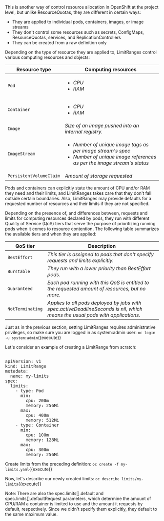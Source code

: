 
This is another way of control resource allocation in OpenShift at the project level, but unlike ResourceQuotas, they are different in certain ways:

- They are applied to individual pods, containers, images, or image streams
- They don't control some resources such as secrets, ConfigMaps, ResourceQuotas, services, and ReplicationControllers
- They can be created from a raw definition only

Depending on the type of resource they are applied to, LimitRanges control various computing resources and objects:

Resource type | Computing resources
--- | ---
`Pod` | *<ul><li>CPU</li><li>RAM</li></ul>*
`Container` | *<ul><li>CPU</li><li>RAM</li></ul>*
`Image` | *Size of an image pushed into an internal registry.*
`ImageStream` | *<ul><li>Number of unique image tags as per image stream's spec</li><li>Number of unique image references as per the image stream's status</li></ul>*
`PersistentVolumeClaim` | *Amount of storage requested*
 


Pods and containers can explicitly state the amount of CPU and/or RAM they need and their limits, and LimitRanges takes care that they don't fall outside certain boundaries. Also, LimitRanges may provide defaults for a requested number of resources and their limits if they are not specified.

Depending on the presence of, and differences between, requests and limits for computing resources declared by pods, they run with different Quality of Service (QoS) tiers that serve the purpose of prioritizing running pods when it comes to resource contention. The following table summarizes the available tiers and when they are applied:

QoS tier | Description
--- | ---
`BestEffort` | *This tier is assigned to pods that don't specify requests and limits explicitly.*
`Burstable` | *They run with a lower priority than BestEffort pods.*
`Guaranteed` | *Each pod running with this QoS is entitled to the requested amount of resources, but no more.*
`NotTerminating` | *Applies to all pods deployed by jobs with spec.activeDeadlineSeconds is nil, which means the usual pods with applications.*
 

Just as in the previous section, setting LimitRanges requires administrative privileges, so make sure you are logged in as system:admin user:
`oc login -u system:admin`{{execute}}


Let's consider an example of creating a LimitRange from scratch:


<pre class="file" data-filename="my-limits.yaml" data-target="replace">

apiVersion: v1
kind: LimitRange
metadata:
  name: my-limits
spec:
  limits:
    - type: Pod
      min:
        cpu: 200m
        memory: 256Mi
      max:
        cpu: 400m
        memory: 512Mi
    - type: Container
      min:
        cpu: 100m
        memory: 128Mi
      max:
        cpu: 300m
        memory: 256Mi
</pre>


Create limits from the preceding definition:
`oc create -f my-limits.yaml`{{execute}}

Now, let's describe our newly created limits:
`oc describe limits/my-limits`{{execute}}


Note: There are also the spec.limits[].default and spec.limits[].defaultRequest parameters, which determine the amount of CPU/RAM a container is limited to use and the amount it requests by default, respectively. Since we didn't specify them explicitly, they default to the same maximum value.

